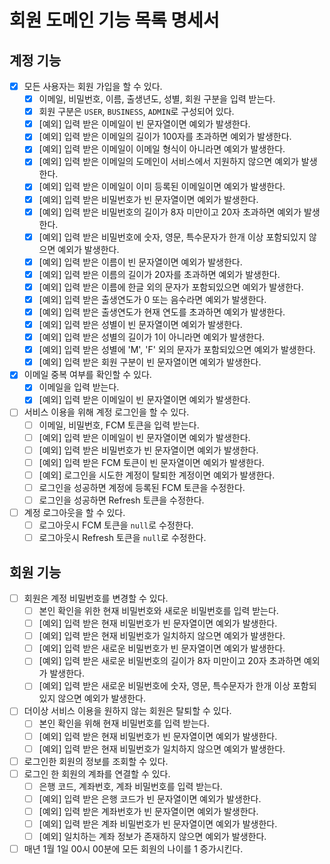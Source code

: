 # 회원 도메인 기능 목록 명세서

## 계정 기능

- [x] 모든 사용자는 회원 가입을 할 수 있다.
  - [x] 이메일, 비밀번호, 이름, 출생년도, 성별, 회원 구분을 입력 받는다.
  - [x] 회원 구분은 `USER`, `BUSINESS`, `ADMIN`로 구성되어 있다.
  - [x] [예외] 입력 받은 이메일이 빈 문자열이면 예외가 발생한다.
  - [x] [예외] 입력 받은 이메일의 길이가 100자를 초과하면 예외가 발생한다.
  - [x] [예외] 입력 받은 이메일이 이메일 형식이 아니라면 예외가 발생한다.
  - [x] [예외] 입력 받은 이메일의 도메인이 서비스에서 지원하지 않으면 예외가 발생한다.
  - [x] [예외] 입력 받은 이메일이 이미 등록된 이메일이면 예외가 발생한다.
  - [x] [예외] 입력 받은 비밀번호가 빈 문자열이면 예외가 발생한다.
  - [x] [예외] 입력 받은 비밀번호의 길이가 8자 미만이고 20자 초과하면 예외가 발생한다.
  - [x] [예외] 입력 받은 비밀번호에 숫자, 영문, 특수문자가 한개 이상 포함되있지 않으면 예외가 발생한다.
  - [x] [예외] 입력 받은 이름이 빈 문자열이면 예외가 발생한다.
  - [x] [예외] 입력 받은 이름의 길이가 20자를 초과하면 예외가 발생한다.
  - [x] [예외] 입력 받은 이름에 한글 외의 문자가 포함되있으면 예외가 발생한다.
  - [x] [예외] 입력 받은 출생연도가 0 또는 음수라면 예외가 발생한다.
  - [x] [예외] 입력 받은 출생연도가 현재 연도를 초과하면 예외가 발생한다.
  - [x] [예외] 입력 받은 성별이 빈 문자열이면 예외가 발생한다.
  - [x] [예외] 입력 받은 성별의 길이가 1이 아니라면 예외가 발생한다.
  - [x] [예외] 입력 받은 성별에 'M', 'F' 외의 문자가 포함되있으면 예외가 발생한다.
  - [x] [예외] 입력 받은 회원 구분이 빈 문자열이면 예외가 발생한다.

- [x] 이메일 중복 여부를 확인할 수 있다.
  - [x] 이메일을 입력 받는다.
  - [x] [예외] 입력 받은 이메일이 빈 문자열이면 예외가 발생한다.

- [ ] 서비스 이용을 위해 계정 로그인을 할 수 있다.
  - [ ] 이메일, 비밀번호, FCM 토큰을 입력 받는다.
  - [ ] [예외] 입력 받은 이메일이 빈 문자열이면 예외가 발생한다.
  - [ ] [예외] 입력 받은 비밀번호가 빈 문자열이면 예외가 발생한다.
  - [ ] [예외] 입력 받은 FCM 토큰이 빈 문자열이면 예외가 발생한다.
  - [ ] [예외] 로그인을 시도한 계정이 탈퇴한 계정이면 예외가 발생한다.
  - [ ] 로그인을 성공하면 계정에 등록된 FCM 토큰을 수정한다.
  - [ ] 로그인을 성공하면 Refresh 토큰을 수정한다.
- [ ] 계정 로그아웃을 할 수 있다.
  - [ ] 로그아웃시 FCM 토큰을 `null`로 수정한다.
  - [ ] 로그아웃시 Refresh 토큰을 `null`로 수정한다.

## 회원 기능

- [ ] 회원은 계정 비밀번호를 변경할 수 있다.
  - [ ] 본인 확인을 위한 현재 비밀번호와 새로운 비밀번호를 입력 받는다.
  - [ ] [예외] 입력 받은 현재 비밀번호가 빈 문자열이면 예외가 발생한다.
  - [ ] [예외] 입력 받은 현재 비밀번호가 일치하지 않으면 예외가 발생한다.
  - [ ] [예외] 입력 받은 새로운 비밀번호가 빈 문자열이면 예외가 발생한다.
  - [ ] [예외] 입력 받은 새로운 비밀번호의 길이가 8자 미만이고 20자 초과하면 예외가 발생한다.
  - [ ] [예외] 입력 받은 새로운 비밀번호에 숫자, 영문, 특수문자가 한개 이상 포함되있지 않으면 예외가 발생한다.
- [ ] 더이상 서비스 이용을 원하지 않는 회원은 탈퇴할 수 있다.
  - [ ] 본인 확인을 위해 현재 비밀번호를 입력 받는다.
  - [ ] [예외] 입력 받은 현재 비밀번호가 빈 문자열이면 예외가 발생한다.
  - [ ] [예외] 입력 받은 현재 비밀번호가 일치하지 않으면 예외가 발생한다.
- [ ] 로그인한 회원의 정보를 조회할 수 있다.
- [ ] 로그인 한 회원의 계좌를 연결할 수 있다.
  - [ ] 은행 코드, 계좌번호, 계좌 비밀번호를 입력 받는다.
  - [ ] [예외] 입력 받은 은행 코드가 빈 문자열이면 예외가 발생한다.
  - [ ] [예외] 입력 받은 계좌번호가 빈 문자열이면 예외가 발생한다.
  - [ ] [예외] 입력 받은 계좌 비밀번호가 빈 문자열이면 예외가 발생한다.
  - [ ] [예외] 일치하는 계좌 정보가 존재하지 않으면 예외가 발생한다.
- [ ] 매년 1월 1일 00시 00분에 모든 회원의 나이를 1 증가시킨다.
